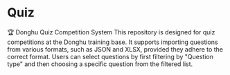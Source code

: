 # Quiz

🏆 Donghu Quiz Competition System
This repository is designed for quiz competitions at the Donghu training base. It supports importing questions from various formats, such as JSON and XLSX, provided they adhere to the correct format. Users can select questions by first filtering by "Question type" and then choosing a specific question from the filtered list.

